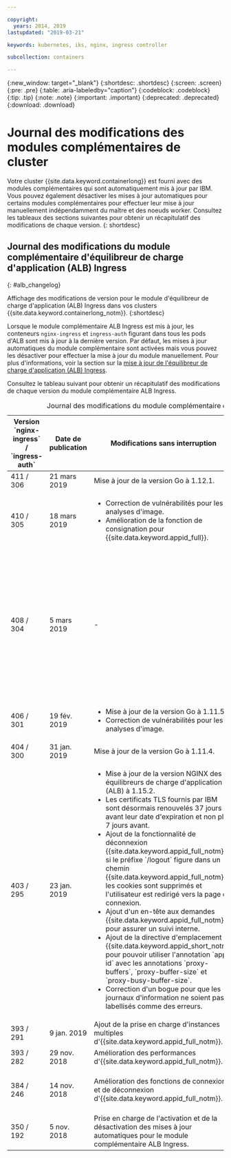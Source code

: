 ```yaml
---

copyright:
  years: 2014, 2019
lastupdated: "2019-03-21"

keywords: kubernetes, iks, nginx, ingress controller

subcollection: containers

---
```


{:new_window: target="_blank"}
{:shortdesc: .shortdesc}
{:screen: .screen}
{:pre: .pre}
{:table: .aria-labeledby="caption"}
{:codeblock: .codeblock}
{:tip: .tip}
{:note: .note}
{:important: .important}
{:deprecated: .deprecated}
{:download: .download}



# Journal des modifications des modules complémentaires de cluster

Votre cluster {{site.data.keyword.containerlong}} est fourni avec des modules complémentaires qui sont automatiquement mis à jour par IBM. Vous pouvez également désactiver les mises à jour automatiques pour certains modules complémentaires pour effectuer leur mise à jour manuellement indépendamment du maître et des noeuds worker. Consultez les tableaux des sections suivantes pour obtenir un récapitulatif des modifications de chaque version.
{: shortdesc}

## Journal des modifications du module complémentaire d'équilibreur de charge d'application (ALB) Ingress
{: #alb_changelog}

Affichage des modifications de version pour le module d'équilibreur de charge d'application (ALB) Ingress dans vos clusters {{site.data.keyword.containerlong_notm}}.
{:shortdesc}

Lorsque le module complémentaire ALB Ingress est mis à jour, les conteneurs `nginx-ingress` et `ingress-auth` figurant dans tous les pods d'ALB sont mis à jour à la dernière version. Par défaut, les mises à jour automatiques du module complémentaire sont activées mais vous pouvez les désactiver pour effectuer la mise à jour du module manuellement. Pour plus d'informations, voir la section sur la [mise à jour de l'équilibreur de charge d'application (ALB) Ingress](/docs/containers?topic=containers-update#alb).

Consultez le tableau suivant pour obtenir un récapitulatif des modifications de chaque version du module complémentaire ALB Ingress.

<table summary="Présentation des modifications de version du module complémentaire de l'équilibreur de charge d'application (ALB) Ingress">
<caption>Journal des modifications du module complémentaire de l'équilibreur de charge d'application Ingress</caption>
<col width="12%">
<col width="12%">
<col width="41%">
<col width="35%">
<thead>
<tr>
<th>Version `nginx-ingress` / `ingress-auth`</th>
<th>Date de publication</th>
<th>Modifications sans interruption</th>
<th>Modifications nécessitant une interruption</th>
</tr>
</thead>
<tbody>
<tr>
<td>411 / 306</td>
<td>21 mars 2019</td>
<td>Mise à jour de la version Go à 1.12.1.</td>
<td>-</td>
</tr>
<tr>
<td>410 / 305</td>
<td>18 mars 2019</td>
<td><ul>
<li>Correction de vulnérabilités pour les analyses d'image.</li>
<li>Amélioration de la fonction de consignation pour {{site.data.keyword.appid_full}}.</li>
</ul></td>
<td>-</td>
</tr>
<tr>
<td>408 / 304</td>
<td>5 mars 2019</td>
<td>-</td>
<td>Correction de bogues dans l'intégration d'autorisation concernant la fonctionnalité de déconnexion, l'expiration de jeton et le rappel d'autorisation `OAuth`. Ces corrections sont appliquées uniquement si vous avez activé l'autorisation {{site.data.keyword.appid_full_notm}} en utilisant l'annotation [`appid-auth`](/docs/containers?topic=containers-ingress_annotation#appid-auth). Pour implémenter ces corrections, des en-têtes supplémentaires sont ajoutés, ce qui augmente la taille totale des en-têtes. En fonction de la taille de vos propres en-têtes et de la taille totale des réponses, il vous faudra peut-être ajuster les [annotations de mémoire tampon de proxy](/docs/containers?topic=containers-ingress_annotation#proxy-buffer) que vous utilisez.</td>
</tr>
<tr>
<td>406 / 301</td>
<td>19 fév. 2019</td>
<td><ul>
<li>Mise à jour de la version Go à 1.11.5.</li>
<li>Correction de vulnérabilités pour les analyses d'image.</li>
</ul></td>
<td>-</td>
</tr>
<tr>
<td>404 / 300</td>
<td>31 jan. 2019</td>
<td>Mise à jour de la version Go à 1.11.4.</td>
<td>-</td>
</tr>
<tr>
<td>403 / 295</td>
<td>23 jan. 2019</td>
<td><ul>
<li>Mise à jour de la version NGINX des équilibreurs de charge d'application (ALB) à 1.15.2.</li>
<li>Les certificats TLS fournis par IBM sont désormais renouvelés 37 jours avant leur date d'expiration et non plus 7 jours avant.</li>
<li>Ajout de la fonctionnalité de déconnexion {{site.data.keyword.appid_full_notm}} : si le préfixe `/logout` figure dans un chemin {{site.data.keyword.appid_full_notm}}, les cookies sont supprimés et l'utilisateur est redirigé vers la page de connexion.</li>
<li>Ajout d'un en-tête aux demandes {{site.data.keyword.appid_full_notm}} pour assurer un suivi interne.</li>
<li>Ajout de la directive d'emplacement {{site.data.keyword.appid_short_notm}} pour pouvoir utiliser l'annotation `app-id` avec les annotations `proxy-buffers`, `proxy-buffer-size` et `proxy-busy-buffer-size`.</li>
<li>Correction d'un bogue pour que les journaux d'information ne soient pas labellisés comme des erreurs.</li>
</ul></td>
<td>Désactivation de TLS 1.0 et 1.1 par défaut. Si les clients qui se connectent à vos applications prennent en charge TLS 1.2, aucune action n'est requise. Si vous avez toujours des clients qui nécessitent la prise en charge de TLS 1.0 ou 1.1, activez manuellement les versions TLS requises en suivant [ces étapes](/docs/containers?topic=containers-ingress#ssl_protocols_ciphers). Pour plus d'informations sur l'affichage des versions TLS utilisées par vos clients pour accéder à vos applications, voir cet [article du blogue {{site.data.keyword.Bluemix_notm}}](https://www.ibm.com/blogs/bluemix/2018/11/ibm-cloud-kubernetes-service-alb-update-tls-1-0-and-1-1-disabled-by-default/).</td>
</tr>
<tr>
<td>393 / 291</td>
<td>9 jan. 2019</td>
<td>Ajout de la prise en charge d'instances multiples d'{{site.data.keyword.appid_full_notm}}.</td>
<td>-</td>
</tr>
<tr>
<td>393 / 282</td>
<td>29 nov. 2018</td>
<td>Amélioration des performances d'{{site.data.keyword.appid_full_notm}}.</td>
<td>-</td>
</tr>
<tr>
<td>384 / 246</td>
<td>14 nov. 2018</td>
<td>Amélioration des fonctions de connexion et de déconnexion d'{{site.data.keyword.appid_full_notm}}.</td>
<td>Le certificat autosigné pour `*.containers.mybluemix.net` est remplacé par le certificat signé LetsEncrypt automatiquement généré et utilisé par le cluster. Le certificat autosigné `*.containers.mybluemix.net` est retiré.</td>
</tr>
<tr>
<td>350 / 192</td>
<td>5 nov. 2018</td>
<td>Prise en charge de l'activation et de la désactivation des mises à jour automatiques pour le module complémentaire ALB Ingress.</td>
<td>-</td>
</tr>
</tbody>
</table>
